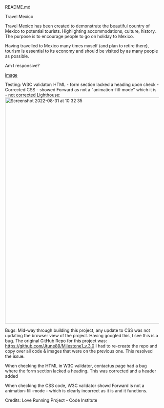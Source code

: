 README.md

Travel Mexico

Travel Mexico has been created to demonstrate the beautiful country of Mexico to potential tourists.  Highlighting
accommodations, culture, history. The purpose is to encourage people to go on holiday to Mexico.

Having travelled to Mexico many times myself (and plan to retire there), tourism is essential to its economy and should be visited by as many people as possible.

Am I responsive?

[image](https://user-images.githubusercontent.com/95533259/187650284-51c436f1-9dfa-456f-b2c3-c48d7c3c89a4.png)


Testing:
W3C validator:
HTML - form section lacked a heading upon check - Corrected
CSS - showed Forward as not a "animation-fill-mode" which it is - not corrected
Lighthouse:
<img width="741" alt="Screenshot 2022-08-31 at 10 32 35" src="https://user-images.githubusercontent.com/95533259/187650386-a70052b2-39dc-48da-833d-1fb61408aaac.png">

Bugs:
Mid-way through building this project, any update to CSS was not updating the browser view of the project.  Having googled this, I see this is a bug.  The original GitHub Repo for this project was: https://github.com/Jtune89/Milestone1_v.3.0
I had to re-create the repo and copy over all code & images that were on the previous one.  This resolved the issue.

When checking the HTML in W3C validator, contactus page had a bug where the form section lacked a heading.  This was corrected and a header added

When checking the CSS code, W3C validator showd Forward is not a animation-fill-mode - which is clearly incorrect as it is and it functions.

Credits:
Love Running Project - Code Institute
